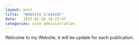 ```yaml
---
layout: post
title:  "WebSite Created!"
date:   2015-02-20 18:22:47
categories: site administration
---
```

Welcome to my Website, it will be update for each publication.